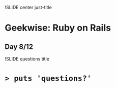 !SLIDE center just-title
# Geekwise: Ruby on Rails

## Day 8/12


!SLIDE questions title

# `> puts 'questions?'`
